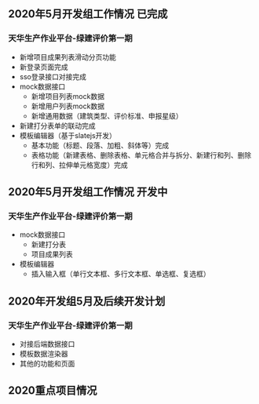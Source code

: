## 2020年5月开发组工作情况 已完成

### 天华生产作业平台-绿建评价第一期

- 新增项目成果列表滑动分页功能
- 新登录页面完成
- sso登录接口对接完成
- mock数据接口
   - 新增项目列表mock数据
   - 新增用户列表mock数据
   - 新增通用数据（建筑类型、评价标准、申报星级）
- 新建打分表单的联动完成
- 模板编辑器（基于slatejs开发）
    - 基本功能（标题、段落、加粗、斜体等）完成
    - 表格功能（新建表格、删除表格、单元格合并与拆分、新建行和列、删除行和列、拉伸单元格宽度）完成

## 2020年5月开发组工作情况 开发中

### 天华生产作业平台-绿建评价第一期

- mock数据接口
   - 新建打分表
   - 项目成果列表
- 模板编辑器
   - 插入输入框（单行文本框、多行文本框、单选框、复选框）

## 2020年开发组5月及后续开发计划

### 天华生产作业平台-绿建评价第一期

- 对接后端数据接口
- 模板数据渲染器
- 其他的功能和页面

## 2020重点项目情况
